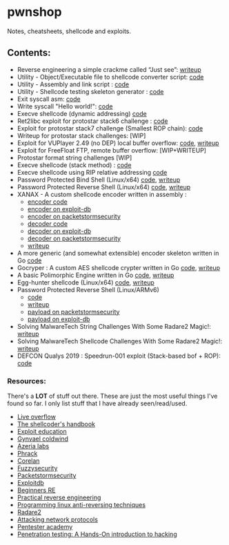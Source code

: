 # pwnshop
Notes, cheatsheets, shellcode and exploits.

## Contents:
- Reverse engineering a simple crackme called “Just see”: [writeup](https://medium.com/@0x0FFB347/crackme-just-see-c6dda1edb9fb) 
- Utility - Object/Executable file to shellcode converter script: [code](https://github.com/alanvivona/pwnshop/blob/master/utils/obj2shellcode)    
- Utility - Assembly and link script : [code](https://github.com/alanvivona/pwnshop/blob/master/utils/asm-and-link)    
- Utility - Shellcode testing skeleton generator : [code](https://github.com/alanvivona/pwnshop/blob/master/utils/gen-shellcode-test)    
- Exit syscall asm: [code](https://github.com/alanvivona/pwnshop/blob/master/src/0x00-calling-exit-syscall/0x00-exitSyscall.asm)
- Write syscall "Hello world!": [code](https://github.com/alanvivona/pwnshop/blob/master/src/0x01-calling-write-syscall/0x01-calling-write-syscall.asm)
- Execve shellcode (dynamic addressing) [code](https://github.com/alanvivona/pwnshop/blob/master/src/0x02-execve-dynamic-addressing/0x02-dynamic-addressing.asm)
- Ret2libc exploit for protostar stack6 challenge : [code](https://github.com/alanvivona/pwnshop/blob/master/src/0x03-system-for-ret2libc/pwn.py)
- Exploit for protostar stack7 challenge (Smallest ROP chain): [code](https://github.com/alanvivona/pwnshop/blob/master/src/0x04-simplest-rop-ever/roppwn.py)
- Writeup for protostar stack challenges: [WIP]
- Exploit for VUPlayer 2.49 (no DEP) local buffer overflow: [code](https://github.com/alanvivona/pwnshop/blob/master/src/0x07-windows-EDBID-40018-localbof/exploit.js), [writeup](https://medium.com/@0x0FFB347/windows-expliot-dev-101-e5311ac284a)
- Exploit for FreeFloat FTP, remote buffer overflow: [WIP+WRITEUP]
- Protostar format string challenges [WIP]
- Execve shellcode (stack method) : [code](https://github.com/alanvivona/pwnshop/blob/master/src/0x0A-execve-stack/execvestack.nasm)  
- Execve shellcode using RIP relative addressing [code](https://github.com/alanvivona/pwnshop/blob/master/src/0x0B-execve-rip-relative-addressing/execve-rip-relative.nasm)  
- Password Protected Bind Shell (Linux/x64) [code](https://github.com/alanvivona/pwnshop/blob/master/src/0x0D-SLAE64-1-tcp-bind-shell-auth/tcp-bind-shell-auth-smaller.nasm), [writeup](https://medium.com/bugbountywriteup/writing-a-password-protected-bind-shell-linux-x64-e052d2f65ff2)  
- Password Protected Reverse Shell (Linux/x64) [code](https://github.com/alanvivona/pwnshop/blob/master/src/0x0E-SLAE64-2-reverse-tcp-auth/reverse-tcp-with-auth.nasm), [writeup](https://medium.com/@0x0FFB347/writing-a-password-protected-reverse-shell-linux-x64-5f4d3a28d91a)  
- XANAX - A custom shellcode encoder written in assembly :  
    - [encoder code](https://github.com/alanvivona/pwnshop/blob/master/src/0x10-SLAE64-4-custom-encoder/xanax-encoder.nasm)  
    - [encoder on exploit-db](https://www.exploit-db.com/shellcodes/46679)  
    - [encoder on packetstormsecurity](https://packetstormsecurity.com/files/152456/Linux-x64-XANAX-Encoder-Shellcode.html)
    - [decoder code](https://github.com/alanvivona/pwnshop/blob/master/src/0x10-SLAE64-4-custom-encoder/xanax-decoder.nasm)  
    - [decoder on exploit-db](https://www.exploit-db.com/shellcodes/46680)  
    - [decoder on packetstormsecurity](https://packetstormsecurity.com/files/152455/Linux-x64-XANAX-Decoder-Shellcode.html)
    - [writeup](https://medium.com/@0x0FFB347/writing-a-custom-shellcode-encoder-31816e767611)  
- A more generic (and somewhat extensible) encoder skeleton written in Go [code](https://github.com/alanvivona/pwnshop/blob/master/src/0x10-SLAE64-4-custom-encoder/encoder.go)   
- Gocryper : A custom AES shellcode crypter written in Go [code](https://github.com/alanvivona/pwnshop/tree/master/src/0x14-SLAE64-crypter), [writeup](https://medium.com/syscall59/a-trinity-of-shellcode-aes-go-f6cec854f992)  
- A basic Polimorphic Engine written in Go [code](https://github.com/alanvivona/pwnshop/tree/master/src/0x12-SLAE-shellstorm-polymorph), [writeup](https://medium.com/me/stats/post/73ec56a2353e)    
- Egg-hunter shellcode (Linux/x64) [code](https://github.com/alanvivona/pwnshop/blob/master/src/0x0F-SLAE64-3-egghunter/egghunter-V1.nasm), [writeup](https://medium.com/syscall59/on-eggs-and-egg-hunters-linux-x64-305b947f792e)  
- Password Protected Reverse Shell (Linux/ARMv6)  
    - [code](https://github.com/alanvivona/pwnshop/blob/master/src/0x15-ARM-shellcode/ARM-reverse-shell-with-auth.s)
    - [writeup](https://medium.com/syscall59/shellcode-for-iot-a-password-protected-reverse-shell-linux-arm-a18fcda4853b)
    - [payload on packetstormsecurity](https://packetstormsecurity.com/files/152602/Linux-ARM-Password-Protected-Reverse-TCP-Shell-Shellcode.html)
    - [payload on exploit-db](https://www.exploit-db.com/shellcodes/46736)  
- Solving MalwareTech String Challenges With Some Radare2 Magic!: [writeup](https://medium.com/syscall59/solving-malwaretech-string-challenges-with-some-radare2-magic-98ebd8ff0b88)
- Solving MalwareTech Shellcode Challenges With Some Radare2 Magic!: [writeup](http://medium.syscall59.com/solving-malwaretech-shellcode-challenges-with-some-radare2-magic-b91c85babe4b)  
- DEFCON Qualys 2019 : Speedrun-001 exploit (Stack-based bof + ROP): [code](https://github.com/alanvivona/pwnshop/blob/master/src/0x17-defcon-qualys-2019/speedrun-001-exploit.py)


### Resources:
There's a **LOT** of stuff out there. These are just the most useful things I've found so far. I only list stuff that I have already seen/read/used.  
- [Live overflow](https://liveoverflow.com/)
- [The shellcoder's handbook](https://www.amazon.com/Shellcoders-Handbook-Discovering-Exploiting-Security/dp/047008023X)
- [Exploit education](https://exploit.education/)
- [Gynvael coldwind](https://gynvael.coldwind.pl/)
- [Azeria labs](https://azeria-labs.com/)
- [Phrack](http://phrack.org/)
- [Corelan](https://www.corelan.be/index.php/articles/)
- [Fuzzysecurity](https://www.fuzzysecurity.com/index.html)
- [Packetstormsecurity](https://packetstormsecurity.com/)
- [Exploitdb](https://www.exploit-db.com/)
- [Beginners RE](https://beginners.re/)
- [Practical reverse engineering](https://www.amazon.com/Practical-Reverse-Engineering-Reversing-Obfuscation/dp/1118787315)
- [Programming linux anti-reversing techniques](https://leanpub.com/anti-reverse-engineering-linux)
- [Radare2](https://radare.org/)
- [Attacking network protocols](https://nostarch.com/networkprotocols)
- [Pentester academy](https://www.pentesteracademy.com/)
- [Penetration testing: A Hands-On introduction to hacking](https://www.amazon.com/Penetration-Testing-Hands-Introduction-Hacking/dp/1593275641)

